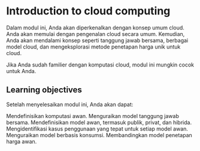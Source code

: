 # Introduction to cloud computing

Dalam modul ini, Anda akan diperkenalkan dengan konsep umum cloud. Anda akan memulai dengan pengenalan cloud secara umum. Kemudian, Anda akan mendalami konsep seperti tanggung jawab bersama, berbagai model cloud, dan mengeksplorasi metode penetapan harga unik untuk cloud.

Jika Anda sudah familier dengan komputasi cloud, modul ini mungkin cocok untuk Anda.

## Learning objectives
Setelah menyelesaikan modul ini, Anda akan dapat:

Mendefinisikan komputasi awan.
Menguraikan model tanggung jawab bersama.
Mendefinisikan model awan, termasuk publik, privat, dan hibrida.
Mengidentifikasi kasus penggunaan yang tepat untuk setiap model awan.
Menguraikan model berbasis konsumsi.
Membandingkan model penetapan harga awan.
